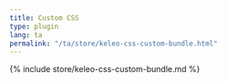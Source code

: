 ```yaml
---
title: Custom CSS
type: plugin
lang: ta
permalink: "/ta/store/keleo-css-custom-bundle.html"
---
```


{% include store/keleo-css-custom-bundle.md %}
